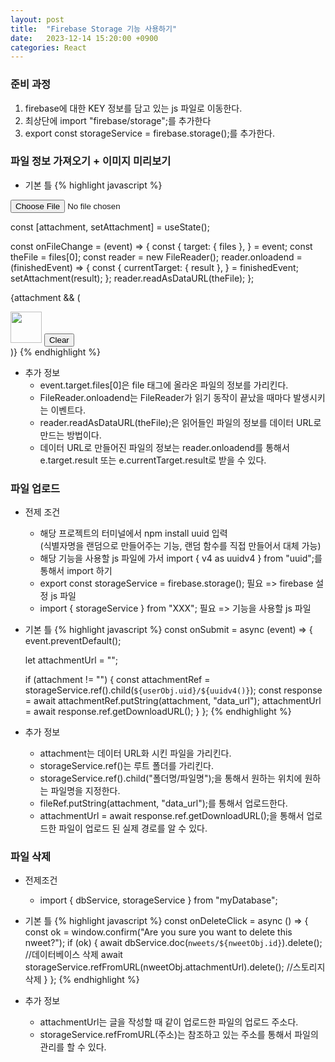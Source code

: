 ```yaml
---
layout: post
title:  "Firebase Storage 기능 사용하기"
date:   2023-12-14 15:20:00 +0900
categories: React
---
```


### 준비 과정

1. firebase에 대한 KEY 정보를 담고 있는 js 파일로 이동한다.
2. 최상단에 import "firebase/storage";를 추가한다
3. export const storageService = firebase.storage();를 추가한다.

### 파일 정보 가져오기 + 이미지 미리보기

- 기본 틀
{% highlight javascript %}
<input type="file" accept="image/*" onChange={onFileChange} />

const [attachment, setAttachment] = useState();

const onFileChange = (event) => {
    const {
      target: { files },
    } = event;
    const theFile = files[0];
    const reader = new FileReader();
    reader.onloadend = (finishedEvent) => {
        const {
          currentTarget: { result },
        } = finishedEvent;
        setAttachment(result);
    };
    reader.readAsDataURL(theFile);
};

{attachment && (
    <div>
        <img src={attachment} width="50px" height="50px" />
        <button onClick={onClearAttachment}>Clear</button>
    </div>
)}
{% endhighlight %}
- 추가 정보
  - event.target.files[0]은 file 태그에 올라온 파일의 정보를 가리킨다.
  - FileReader.onloadend는 FileReader가 읽기 동작이 끝났을 때마다 발생시키는 이벤트다.
  - reader.readAsDataURL(theFile);은 읽어들인 파일의 정보를 데이터 URL로 만드는 방법이다.
  - 데이터 URL로 만들어진 파일의 정보는 reader.onloadend를 통해서  
  e.target.result 또는 e.currentTarget.result로 받을 수 있다.

### 파일 업로드

- 전제 조건
  - 해당 프로젝트의 터미널에서 npm install uuid 입력  
  (식별자명을 랜덤으로 만들어주는 기능, 랜덤 함수를 직접 만들어서 대체 가능)
  - 해당 기능을 사용할 js 파일에 가서 import { v4 as uuidv4 } from "uuid";를 통해서 import 하기
  - export const storageService = firebase.storage(); 필요 => firebase 설정 js 파일
  - import { storageService } from "XXX"; 필요 => 기능을 사용할 js 파일
- 기본 틀
{% highlight javascript %}
const onSubmit = async (event) => {
    event.preventDefault();

    let attachmentUrl = "";

    if (attachment != "") {
        const attachmentRef = storageService.ref().child(`${userObj.uid}/${uuidv4()}`);
        const response = await attachmentRef.putString(attachment, "data_url");
        attachmentUrl = await response.ref.getDownloadURL();
    }
};
{% endhighlight %}
- 추가 정보
  - attachment는 데이터 URL화 시킨 파일을 가리킨다.
  - storageService.ref()는 루트 폴더를 가리킨다.
  - storageService.ref().child("폴더명/파일명");을 통해서 원하는 위치에 원하는 파일명을 지정한다.
  - fileRef.putString(attachment, "data_url");를 통해서 업로드한다.
  - attachmentUrl = await response.ref.getDownloadURL();을 통해서 업로드한 파일이 업로드 된 실제 경로를 알 수 있다.

### 파일 삭제

- 전제조건
  - import { dbService, storageService } from "myDatabase";

- 기본 틀
{% highlight javascript %}
const onDeleteClick = async () => {
    const ok = window.confirm("Are you sure you want to delete this nweet?");
    if (ok) {
        await dbService.doc(`nweets/${nweetObj.id}`).delete(); //데이터베이스 삭제
        await storageService.refFromURL(nweetObj.attachmentUrl).delete(); //스토리지 삭제
    }
};
{% endhighlight %}
- 추가 정보
  - attachmentUrl는 글을 작성할 때 같이 업로드한 파일의 업로드 주소다.
  - storageService.refFromURL(주소)는 참조하고 있는 주소를 통해서 파일의 관리를 할 수 있다.